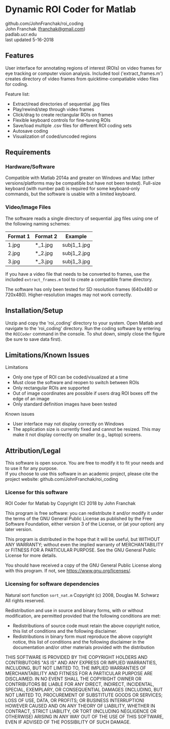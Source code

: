 # Dynamic ROI Coder for Matlab

github.com/JohnFranchak/roi_coding  
John Franchak (franchak@gmail.com)  
padlab.ucr.edu  
last updated 5-16-2018  

## Features
User interface for annotating regions of interest (ROIs) on video frames for eye tracking or computer vision analysis. Included tool ('extract_frames.m') creates directory of video frames from quicktime-compatiable video files for coding. 

Feature list:
- Extract/read directories of sequential .jpg files
- Play/rewind/step through video frames
- Click/drag to create rectangular ROIs on frames
- Flexible keyboard controls for fine-tuning ROIs
- Save/load multiple .csv files for different ROI coding sets
- Autosave coding
- Visualization of coded/uncoded regions

## Requirements
### Hardware/Software
Compatible with Matlab 2014a and greater on Windows and Mac (other versions/platforms may be compatible but have not been tested). Full-size keyboard (with number pad) is required for some keyboard-only commands, but the software is usable with a limited keyboard.

### Video/Image Files
The software reads a single directory of sequential .jpg files using one of the following naming schemes:

|Format 1|Format 2|Example|  
|---  |---  |--- |    
|1.jpg|\*\_1.jpg|subj1\_1.jpg|  
|2.jpg|\*\_2.jpg|subj1\_2.jpg|  
|3.jpg|\*\_3.jpg|subj1\_3.jpg|  

If you have a video file that needs to be converted to frames, use the included `extract_frames.m` tool to create a compatible frame directory. 

The software has only been tested for SD resolution frames (640x480 or 720x480). Higher-resolution images may not work correctly.

## Installation/Setup
Unzip and copy the 'roi_coding' directory to your system.
Open Matlab and navigate to the 'roi_coding' directory.
Run the coding software by entering the `ROICoder` command in the console. 
To shut down, simply close the figure (be sure to save data first).

## Limitations/Known Issues
Limitations
- Only one type of ROI can be coded/visualized at a time
- Must close the software and reopen to switch between ROIs
- Only rectangular ROIs are supported
- Out of image coordinates are possible if users drag ROI boxes off the edge of an image
- Only standard definition images have been tested

Known issues
- User interface may not display correctly on Windows
- The application size is currently fixed and cannot be resized. This may make it not display correctly on smaller (e.g., laptop) screens.

## Attribution/Legal
This software is open source. You are free to modify it to fit your needs and to use it for any purpose.   
If you choose to use this software in an academic project, please cite the project website: github.com/JohnFranchak/roi_coding

### License for this software
ROI Coder for Matlab by 
Copyright (C) 2018 by John Franchak

This program is free software: you can redistribute it and/or modify
it under the terms of the GNU General Public License as published by
the Free Software Foundation, either version 3 of the License, or
(at your option) any later version.

This program is distributed in the hope that it will be useful,
but WITHOUT ANY WARRANTY; without even the implied warranty of
MERCHANTABILITY or FITNESS FOR A PARTICULAR PURPOSE.  See the
GNU General Public License for more details.

You should have received a copy of the GNU General Public License
along with this program.  If not, see https://www.gnu.org/licenses/.

### Licensing for software dependencies
Natural sort function `sort_nat.m`
Copyright (c) 2008, Douglas M. Schwarz 
All rights reserved.

Redistribution and use in source and binary forms, with or without 
modification, are permitted provided that the following conditions are 
met:

* Redistributions of source code must retain the above copyright 
notice, this list of conditions and the following disclaimer. 
* Redistributions in binary form must reproduce the above copyright 
notice, this list of conditions and the following disclaimer in 
the documentation and/or other materials provided with the distribution

THIS SOFTWARE IS PROVIDED BY THE COPYRIGHT HOLDERS AND CONTRIBUTORS "AS IS" 
AND ANY EXPRESS OR IMPLIED WARRANTIES, INCLUDING, BUT NOT LIMITED TO, THE 
IMPLIED WARRANTIES OF MERCHANTABILITY AND FITNESS FOR A PARTICULAR PURPOSE 
ARE DISCLAIMED. IN NO EVENT SHALL THE COPYRIGHT OWNER OR CONTRIBUTORS BE 
LIABLE FOR ANY DIRECT, INDIRECT, INCIDENTAL, SPECIAL, EXEMPLARY, OR 
CONSEQUENTIAL DAMAGES (INCLUDING, BUT NOT LIMITED TO, PROCUREMENT OF 
SUBSTITUTE GOODS OR SERVICES; LOSS OF USE, DATA, OR PROFITS; OR BUSINESS 
INTERRUPTION) HOWEVER CAUSED AND ON ANY THEORY OF LIABILITY, WHETHER IN 
CONTRACT, STRICT LIABILITY, OR TORT (INCLUDING NEGLIGENCE OR OTHERWISE) 
ARISING IN ANY WAY OUT OF THE USE OF THIS SOFTWARE, EVEN IF ADVISED OF THE 
POSSIBILITY OF SUCH DAMAGE.
